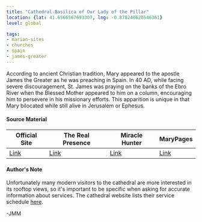 ```yaml
---
title: "Cathedral-Basilica of Our Lady of the Pillar"
location: {lat: 41.6566567693307, lng: -0.878240620546361}
level: global

tags:
- marian-sites
- churches
- spain
- james-greater
---
```


According to ancient Christian tradition, Mary appeared to the apostle James the Greater as he was preaching in Spain.  In 40 AD, while facing severe discouragement, St. James was praying on the banks of the Ebro River when the Blessed Mother appeared to him on a column, encouraging him to persevere in his missionary efforts.  This apparition is unique in that Mary bilocated while still alive in Jerusalem or Ephesus.

#### Source Material

| Official Site | The Real Presence | Miracle Hunter | MaryPages |
| --- | --- | --- | --- |
| [Link](https://catedraldezaragoza.es/basilica/) | [Link](http://www.therealpresence.org/eucharst/misc/BVM/09_ZARAGOZA_60x96.pdf) | [Link](https://www.miraclehunter.com/marian_apparitions/approved_apparitions/zaragoza/index.html) | [Link](https://www.marypages.com/our-lady-of-the-pillar.html) |

#### Author's Note

Unfortunately many modern visitors to the cathedral are more interested in its rooftop views, so it's important to be specific when asking for accurate information about services.  The cathedral website lists their service schedule [here](https://catedraldezaragoza.es/culto/).

-JMM
